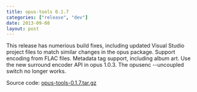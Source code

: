 ```yaml
---
title: opus-tools 0.1.7
categories: ["release", "dev"]
date: 2013-09-08
layout: post
---
```


This release has numerious build fixes, including updated Visual Studio project files to match
similar changes in the opus package. Support encoding from FLAC files. Metadata tag support,
including album art. Use the new surround encoder API in opus 1.0.3. The opusenc --uncoupled
switch no longer works.

Source code: [opus-tools-0.1.7.tar.gz](http://downloads.xiph.org/releases/opus/opus-tools-0.1.7.tar.gz)
